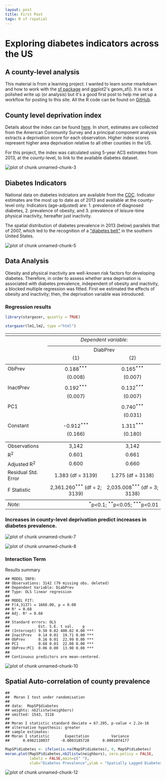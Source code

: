 ```yaml
---
layout: post
title: First Post
tags: R sf rspatial
---
```


# Exploring diabetes indicators across the US
## A county-level analysis  

This material is from a learning project. I wanted to learn some rmarkdown and how to work with the [sf package](https://github.com/r-spatial/sf) and ggplot2's geom_sf().  It is not a polished write up (or analysis) but it's a good first post to help me set up a workflow for posting to this site. All the R code can be found on [GitHub](https://github.com/iecastro/ND-and-Diabetes).





## County level deprivation index

Details about the index can be found [here](https://github.com/iecastro/deprivation-index). In short, estimates are collected from the American Community Survey and a principal component analysis extracts a deprivation score for each observation. Higher index scores represent higher area deprivation relative to all other counties in the US. 

For this project, the index was calculated using 5-year ACS estimates from 2013, at the county-level, to link to the available diabetes dataset.   






![plot of chunk unnamed-chunk-3](https://iecastro.github.io/figures/2018-9-13-first-post-unnamed-chunk-3-1.png)

## Diabetes Indicators

National data on diabetes indciators are available from the [CDC](https://www.cdc.gov/diabetes/data/countydata/countydataindicators.html). Indicator estimates are the most up to date as of 2013 and available at the county-level only. Indicators (age-adjusted) are: 1. prevalence of diagnosed diabetes, 2. prevalence of obesity, and 3. prevalence of leisure-time physical inactivity, hereafter just inactivity.

The spatial distribution of diabetes prevalence in 2013 (below) parallels that of 2007, which led to the recognition of a ["diabetes belt"](https://www.scientificamerican.com/article/diabetes-belt/,https://www.ncbi.nlm.nih.gov/pubmed/21406277) in the southern United States.   




![plot of chunk unnamed-chunk-5](https://iecastro.github.io/figures/2018-9-13-first-post-unnamed-chunk-5-1.png)

## Data Analysis

Obesity and physical inactivity are well-known risk factors for developing diabetes.  Therefore, in order to assess whether area deprivation is associated with diabetes prevalence, independent of obesity and inactivity, a blocked multiple regression was fitted.  First we estimated the effects of obesity and inactivity; then, the deprivation variable was introduced.



### Regression results



```r
library(stargazer, quietly = TRUE)

stargazer(lm1,lm2, type ="html")
```


<table style="text-align:center"><tr><td colspan="3" style="border-bottom: 1px solid black"></td></tr><tr><td style="text-align:left"></td><td colspan="2"><em>Dependent variable:</em></td></tr>
<tr><td></td><td colspan="2" style="border-bottom: 1px solid black"></td></tr>
<tr><td style="text-align:left"></td><td colspan="2">DiabPrev</td></tr>
<tr><td style="text-align:left"></td><td>(1)</td><td>(2)</td></tr>
<tr><td colspan="3" style="border-bottom: 1px solid black"></td></tr><tr><td style="text-align:left">ObPrev</td><td>0.188<sup>***</sup></td><td>0.165<sup>***</sup></td></tr>
<tr><td style="text-align:left"></td><td>(0.008)</td><td>(0.007)</td></tr>
<tr><td style="text-align:left"></td><td></td><td></td></tr>
<tr><td style="text-align:left">InactPrev</td><td>0.192<sup>***</sup></td><td>0.132<sup>***</sup></td></tr>
<tr><td style="text-align:left"></td><td>(0.007)</td><td>(0.007)</td></tr>
<tr><td style="text-align:left"></td><td></td><td></td></tr>
<tr><td style="text-align:left">PC1</td><td></td><td>0.740<sup>***</sup></td></tr>
<tr><td style="text-align:left"></td><td></td><td>(0.031)</td></tr>
<tr><td style="text-align:left"></td><td></td><td></td></tr>
<tr><td style="text-align:left">Constant</td><td>-0.912<sup>***</sup></td><td>1.311<sup>***</sup></td></tr>
<tr><td style="text-align:left"></td><td>(0.166)</td><td>(0.180)</td></tr>
<tr><td style="text-align:left"></td><td></td><td></td></tr>
<tr><td colspan="3" style="border-bottom: 1px solid black"></td></tr><tr><td style="text-align:left">Observations</td><td>3,142</td><td>3,142</td></tr>
<tr><td style="text-align:left">R<sup>2</sup></td><td>0.601</td><td>0.661</td></tr>
<tr><td style="text-align:left">Adjusted R<sup>2</sup></td><td>0.600</td><td>0.660</td></tr>
<tr><td style="text-align:left">Residual Std. Error</td><td>1.383 (df = 3139)</td><td>1.275 (df = 3138)</td></tr>
<tr><td style="text-align:left">F Statistic</td><td>2,361.260<sup>***</sup> (df = 2; 3139)</td><td>2,035.008<sup>***</sup> (df = 3; 3138)</td></tr>
<tr><td colspan="3" style="border-bottom: 1px solid black"></td></tr><tr><td style="text-align:left"><em>Note:</em></td><td colspan="2" style="text-align:right"><sup>*</sup>p<0.1; <sup>**</sup>p<0.05; <sup>***</sup>p<0.01</td></tr>
</table>


### Increases in county-level deprivation predict increases in diabetes prevalence.

![plot of chunk unnamed-chunk-7](https://iecastro.github.io/figures/2018-9-13-first-post-unnamed-chunk-7-1.png)



![plot of chunk unnamed-chunk-8](https://iecastro.github.io/figures/2018-9-13-first-post-unnamed-chunk-8-1.png)

### Interaction Term

Results summary 


```
## MODEL INFO:
## Observations: 3142 (79 missing obs. deleted)
## Dependent Variable: DiabPrev
## Type: OLS linear regression 
## 
## MODEL FIT:
## F(4,3137) = 1668.00, p = 0.00
## R² = 0.68
## Adj. R² = 0.68 
## 
## Standard errors: OLS
##             Est. S.E. t val.    p    
## (Intercept) 9.50 0.02 400.02 0.00 ***
## InactPrev   0.14 0.01  19.71 0.00 ***
## ObPrev      0.16 0.01  22.99 0.00 ***
## PC1         0.68 0.03  22.08 0.00 ***
## ObPrev:PC1  0.06 0.00  13.90 0.00 ***
## 
## Continuous predictors are mean-centered.
```


![plot of chunk unnamed-chunk-10](https://iecastro.github.io/figures/2018-9-13-first-post-unnamed-chunk-10-1.png)


## Spatial Auto-correlation of county prevalence


```
## 
## 	Moran I test under randomisation
## 
## data:  MapSP$diabetes  
## weights: nb2listw(neighbors) 
## omitted: 1543, 3118   
## 
## Moran I statistic standard deviate = 67.205, p-value < 2.2e-16
## alternative hypothesis: greater
## sample estimates:
## Moran I statistic       Expectation          Variance 
##      0.6962110037     -0.0003185728      0.0001074177
```


```r
MapSP$diabetes <- ifelse(is.na(MapSP$diabetes), 0, MapSP$diabetes)
moran.plot(MapSP$diabetes,nb2listw(neighbors), zero.policy = FALSE, 
           labels = FALSE,main=c(" "),
           xlab="Diabetes Prevalence",ylab = "Spatially Lagged Diabetes Prevalence")
```

![plot of chunk unnamed-chunk-12](https://iecastro.github.io/figures/2018-9-13-first-post-unnamed-chunk-12-1.png)


